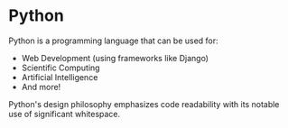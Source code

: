 # Python

Python is a programming language that can be used for:

- Web Development (using frameworks like Django)
- Scientific Computing
- Artificial Intelligence
- And more!

Python's design philosophy emphasizes code readability with its notable use of significant whitespace.
